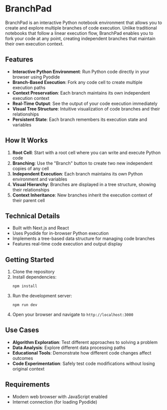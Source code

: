 # BranchPad

BranchPad is an interactive Python notebook environment that allows you to create and explore multiple branches of code execution. Unlike traditional notebooks that follow a linear execution flow, BranchPad enables you to fork your code at any point, creating independent branches that maintain their own execution context.

## Features

- **Interactive Python Environment**: Run Python code directly in your browser using Pyodide
- **Branch-Based Execution**: Fork any code cell to create multiple execution paths
- **Context Preservation**: Each branch maintains its own independent execution context
- **Real-Time Output**: See the output of your code execution immediately
- **Visual Tree Structure**: Intuitive visualization of code branches and their relationships
- **Persistent State**: Each branch remembers its execution state and variables

## How It Works

1. **Root Cell**: Start with a root cell where you can write and execute Python code
2. **Branching**: Use the "Branch" button to create two new independent copies of any cell
3. **Independent Execution**: Each branch maintains its own Python environment and variables
4. **Visual Hierarchy**: Branches are displayed in a tree structure, showing their relationships
5. **Context Inheritance**: New branches inherit the execution context of their parent cell

## Technical Details

- Built with Next.js and React
- Uses Pyodide for in-browser Python execution
- Implements a tree-based data structure for managing code branches
- Features real-time code execution and output display

## Getting Started

1. Clone the repository
2. Install dependencies:
   ```bash
   npm install
   ```
3. Run the development server:
   ```bash
   npm run dev
   ```
4. Open your browser and navigate to `http://localhost:3000`

## Use Cases

- **Algorithm Exploration**: Test different approaches to solving a problem
- **Data Analysis**: Explore different data processing paths
- **Educational Tools**: Demonstrate how different code changes affect outcomes
- **Code Experimentation**: Safely test code modifications without losing original context

## Requirements

- Modern web browser with JavaScript enabled
- Internet connection (for loading Pyodide)
